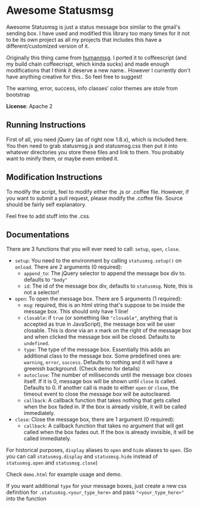 Awesome Statusmsg
=================

Awesome Statusmsg is just a status message box similar to the gmail's sending
box. I have used and modified this library too many times for it not to be
its own project as all my projects that includes this have a 
different/customized version of it.

Originally this thing came from [humanmsg](http://code.google.com/p/humanmsg/).
I ported it to coffeescript (and my build chain coffeecrispt, which kinda sucks)
and made enough modifications that I think it deserve a new name.. However I 
currently don't have anything creative for this.. So feel free to suggest!

The warning, error, success, info classes' color themes are stole from bootstrap

**License**: Apache 2

Running Instructions
--------------------

First of all, you need jQuery (as of right now 1.8.x), which is included here.
You then need to grab statusmsg.js and statusmsg.css then put it into whatever
directories you store these files and link to them. You probably want to
minify them, or maybe even embed it.

Modification Instructions
-------------------------

To modify the script, feel to modify either the .js or .coffee file. However,
if you want to submit a pull request, please modify the .coffee file. Source
should be fairly self explanatory.

Feel free to add stuff into the .css.

Documentations
--------------

There are 3 functions that you will ever need to call: `setup`, `open`, `close`.

 - `setup`: You need to the environment by calling `statusmsg.setup()` on `onload`. There
            are 2 arguments (0 required):
    - `append_to`: The jQuery selector to append the message box div to. 
                   defaults to `"body"`
    - `id`: The id of the message box div, defaults to `statusmsg`. Note, this
            is not a selector!
 - `open`: To open the message box. There are 5 arguments (1 required):
    - `msg`: required, this is an html string that's suppose to be inside
             the message box. This should only have 1 line!
    - `closable`: if `true` (or something like `"closable"`, anything that
                  is accepted as true in JavaScript), the message box will be
                  user closable. This is done via an x mark on the right of the
                  message box and when clicked the message box will be closed.
                  Defaults to `undefined`.
    - `type`: The type of the message box. Essentially this adds an additional
              class to the message box. Some predefined ones are: `warning`,
              `error`, `success`. Defaults to nothing and it will have a 
              greenish background. (Check demo for details)
    - `autoclose`: The number of milliseconds until the message box closes
                   itself. If it is 0, message box will be shown until `close`
                   is called. Defaults to 0. If another call is made to either
                   `open` or `close`, the timeout event to close the message box
                    will be autocleared.
    - `callback`: A callback function that takes nothing that gets called
                  when the box faded in. If the box is already visible, it
                  will be called immediately.
 - `close`: Close the message box, there are 1 argument (0 required):
    - `callback`: A callback function that takes no argument that will get 
                  called when the box fades out. If the box is already
                  invisible, it will be called immediately.

For historical purposes, `display` aliases to `open` and `hide` aliases to 
`open`. (So you can call `statusmsg.display` and `statusmsg.hide` instead of
`statusmsg.open` and `statusmsg.close`)

Check `demo.html` for example usage and demo.

If you want additional `type` for your message boxes, just create a new css
definition for `.statusmsg.<your_type_here>` and pass `"<your_type_here>"` into
the function
